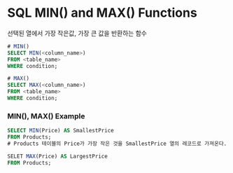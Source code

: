 ﻿# SQL MIN() and MAX() Functions

선택된 열에서 가장 작은값, 가장 큰 값을 반환하는 함수

```sql
# MIN()
SELECT MIN(<column_name>)
FROM <table_name>
WHERE condition;

# MAX()
SELECT MAX(<column_name>)
FROM <table_name>
WHERE condition;
```

### MIN(), MAX() Example

```sql
SELECT MIN(Price) AS SmallestPrice
FROM Products;
# Products 테이블의 Price가 가장 작은 것을 SmallestPrice 열의 레코드로 가져온다.

SELET MAX(Price) AS LargestPrice
FROM Products;
```
